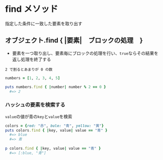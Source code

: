 # find メソッド
  
指定した条件に一致した要素を取り出す

## オブジェクト.find { |要素|　ブロックの処理　}
- 要素を一つ取り出し、要素毎にブロックの処理を行い、`true`ならその結果を返し処理を終了する
  
`2 で割るとあまりが 0 の数`
```rb
numbers = [1, 2, 3, 4, 5]

puts numbers.find { |number| number % 2 == 0 }
  #=> 2
```
  
### ハッシュの要素を検索する
  
`value`の値が青の`key`と`value`を検索
```rb
colors = {red: "赤", bule: "青", yellow: "黄"}
puts colors.find { |key, value| value == "青" }
  #=> blue
  #=> 青
  
p colors.find { |key, value| value == "青" }
  #=> [:blue, "青"]
```
